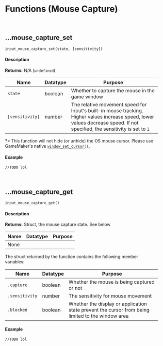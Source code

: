 # Functions (Mouse Capture)

&nbsp;

## …mouse_capture_set

`input_mouse_capture_set(state, [sensitivity])`

<!-- tabs:start -->

#### **Description**

**Returns:** N/A (`undefined`)

|Name           |Datatype|Purpose                                                                                                                                                                    |
|---------------|--------|---------------------------------------------------------------------------------------------------------------------------------------------------------------------------|
|`state`        |boolean |Whether to capture the mouse in the game window                                                                                                                            |
|`[sensitivity]`|number  |The relative movement speed for Input's built-in mouse tracking. Higher values increase speed, lower values decrease speed. If not specified, the sensitivity is set to `1`|

?> This function will not hide (or unhide) the OS mouse cursor. Please use GameMaker's native [`window_set_cursor()`](https://manual.yoyogames.com/GameMaker_Language/GML_Reference/Cameras_And_Display/The_Game_Window/window_set_cursor.htm).

#### **Example**

```gml
//TODO lol
```

<!-- tabs:end -->

&nbsp;

## …mouse_capture_get

`input_mouse_capture_get()`

<!-- tabs:start -->

#### **Description**

**Returns:** Struct, the mouse capture state. See below

|Name|Datatype|Purpose|
|----|--------|-------|
|None|        |       |

The struct returned by the function contains the following member variables:

|Name          |Datatype|Purpose                                   |
|--------------|--------|------------------------------------------|
|`.capture`    |boolean |Whether the mouse is being captured or not|
|`.sensitivity`|number  |The sensitivity for mouse movement        |
|`.blocked`    |boolean |Whether the display or application state prevent the cursor from being limited to the window area|

#### **Example**

```gml
//TODO lol
```

<!-- tabs:end -->
